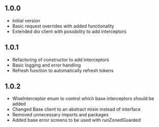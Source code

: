 ## 1.0.0

- Initial version
- Basic request overrides with added functionality
- Extended dio client with possibility to add interceptors

## 1.0.1

- Refactoring of constructor to add interceptors
- Basic logging and error handling
- Refresh function to automatically refresh tokens

## 1.0.2

- WiseInterceptor enum to control which base interceptors should be added
- Changed Base client to an abstract mixin instead of interface
- Removed unnecessary imports and packages
- Added base error screens to be used with runZonedGuarded 
